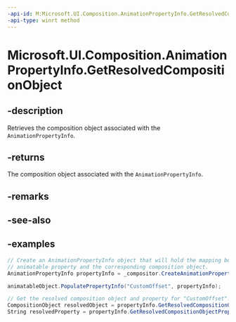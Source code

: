```yaml
---
-api-id: M:Microsoft.UI.Composition.AnimationPropertyInfo.GetResolvedCompositionObject
-api-type: winrt method
---
```


# Microsoft.UI.Composition.AnimationPropertyInfo.GetResolvedCompositionObject

<!--
public Microsoft.UI.Composition.CompositionObject GetResolvedCompositionObject ();
-->


## -description

Retrieves the composition object associated with the `AnimationPropertyInfo`.

## -returns

The composition object associated with the `AnimationPropertyInfo`.

## -remarks

## -see-also

## -examples

```csharp
// Create an AnimationPropertyInfo object that will hold the mapping between the custom
// animatable property and the corresponding composition object.
AnimationPropertyInfo propertyInfo = _compositor.CreateAnimationPropertyInfo();

animatableObject.PopulatePropertyInfo("CustomOffset", propertyInfo);

// Get the resolved composition object and property for "CustomOffset".
CompositionObject resolvedObject = propertyInfo.GetResolvedCompositionObject();
String resolvedProperty = propertyInfo.GetResolvedCompositionObjectProperty();
```
